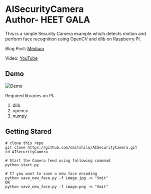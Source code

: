 # AISecurityCamera <br> Author- HEET GALA

This is a simple Security Camera example which detects motion and perform face recognition using OpenCV and dlib on Raspberry PI. 

Blog Post: [Medium](https://towardsdatascience.com/make-your-own-smart-home-security-camera-a89d47284fc7)

Video: [YouTube](https://www.youtube.com/watch?v=bqIY0pOsZZ0)

## Demo
![Demo](https://github.com/smitshilu/AISecurityCamera/blob/master/Demo.gif)

Required libraries on PI:
  1. dlib
  2. opencv
  3. numpy
  
 ## Getting Stared
 ```
 # clone this repo
git clone https://github.com/smitshilu/AISecurityCamera.git
cd AISecurityCamera

# Start the Camera feed using following commnad
python start.py

# If you want to save a new face encoding
python save_new_face.py -f image.jpg -n "Smit"
OR
python save_new_face.py -f image.png -n "Smit"
```
